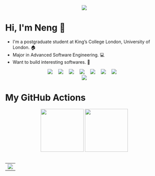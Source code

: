 <!-- 动态打字效果 -->
<div align="center">
  <img src="https://readme-typing-svg.herokuapp.com/?lines=又是摸鱼的一天！&center=true&size=27">
</div>

# Hi, I'm Neng 👋

- I'm a postgraduate student at King’s College London, University of London. 🏠
- Major in Advanced Software Engineering. 💻
- Want to build interesting softwares. :robot:

<!-- 个人资料徽标 -->
<div align="center">
  <a href="https://https://github.com/loststarsss/"><img src="https://img.shields.io/badge/website-%E4%B8%AA%E4%BA%BA%E7%BD%91%E7%AB%99-blue"></a>&emsp;
  <a href="https://twitter.com/EdgarQian888"><img src="https://img.shields.io/badge/twitter-%E6%8E%A8%E7%89%B9-blue"></a>&emsp;
  <a href="https://www.facebook.com/profile.php?id=100013052897587"><img src="https://img.shields.io/badge/facebook-%E8%84%B8%E4%B9%A6-003472"></a>&emsp;
  <a href="https://www.youtube.com/channel/UCPkDTQiOFQRy6rPJVjtQFrA"><img src="https://img.shields.io/badge/youtube-%E6%B2%B9%E7%AE%A1-c32136"></a>&emsp;
  <a href="https://blog.csdn.net/weixin_42318888"><img src="https://img.shields.io/badge/CSDN-%E5%8D%9A%E5%AE%A2-c32136"></a>&emsp;
  <a href="https://space.bilibili.com/14430011"><img src="https://img.shields.io/badge/bilibili-B%E7%AB%99-ff69b4"></a>&emsp;
  <a href="https://www.zhihu.com/people/loststarsss"><img src="https://img.shields.io/badge/zhihu-%E7%9F%A5%E4%B9%8E-blue"></a>&emsp;
 </div>

<!-- 贪吃蛇代码贡献图 -->
<div align="center"><img src="https://cdn.jsdelivr.net/gh/sun0225SUN/sun0225SUN/contribution-snake/github-contribution-grid-snake.svg" /></div>

# My GitHub Actions

<!-- 基础数据统计 -->
<div align="center">
  <img height="137px" src="https://github-readme-stats.vercel.app/api?username=loststarsss&hide_title=true&hide_border=true&show_icons=trueline_height=21&theme=dark" />
  <img height="137px" src="https://github-readme-stats.vercel.app/api/top-langs/?username=loststarsss&layout=compact">
</div>
<br>

<!-- GitHub Activity Graph -->
<table align="center">
  <tr>
    <td colspan="2">
      <img src="https://activity-graph.herokuapp.com/graph?username=loststarsss&theme=xcode&bg_color=FF000000&hide_border=true&hide_title=true" />
    </td>
  </tr>
</table>
